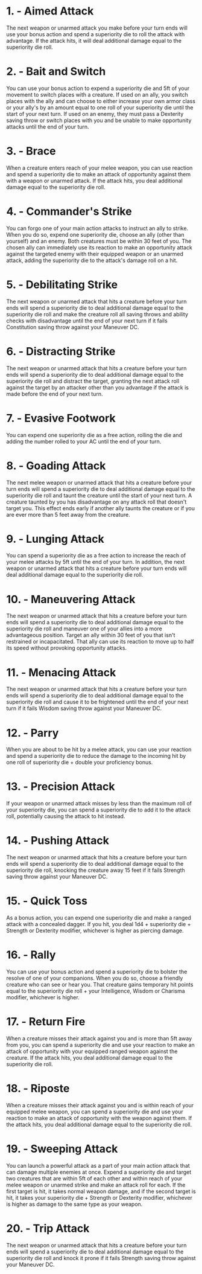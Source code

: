 # 1. - Aimed Attack

The next weapon or unarmed attack you make before your turn ends will use your bonus action and spend a superiority die to roll the attack with advantage. If the attack hits, it will deal additional damage equal to the superiority die roll.

# 2. - Bait and Switch

You can use your bonus action to expend a superiority die and 5ft of your movement to switch places with a creature. If used on an ally, you switch places with the ally and can choose to either increase your own armor class or your ally's by an amount equal to one roll of your superiority die until the start of your next turn. If used on an enemy, they must pass a Dexterity saving throw or switch places with you and be unable to make opportunity attacks until the end of your turn.

# 3. - Brace

When a creature enters reach of your melee weapon, you can use reaction and spend a superiority die to make an attack of opportunity against them with a weapon or unarmed attack. If the attack hits, you deal additional damage equal to the superiority die roll.

# 4. - Commander's Strike

You can forgo one of your main action attacks to instruct an ally to strike. When you do so, expend one superiority die, choose an ally (other than yourself) and an enemy. Both creatures must be within 30 feet of you. The chosen ally can immediately use its reaction to make an opportunity attack against the targeted enemy with their equipped weapon or an unarmed attack, adding the superiority die to the attack's damage roll on a hit.

# 5. - Debilitating Strike

The next weapon or unarmed attack that hits a creature before your turn ends will spend a superiority die to deal additional damage equal to the superiority die roll and make the creature roll all saving throws and ability checks with disadvantage until the end of your next turn if it fails Constitution saving throw against your Maneuver DC.

# 6. - Distracting Strike

The next weapon or unarmed attack that hits a creature before your turn ends will spend a superiority die to deal additional damage equal to the superiority die roll and distract the target, granting the next attack roll against the target by an attacker other than you advantage if the attack is made before the end of your next turn.

# 7. - Evasive Footwork

You can expend one superiority die as a free action, rolling the die and adding the number rolled to your AC until the end of your turn.

# 8. - Goading Attack

The next melee weapon or unarmed attack that hits a creature before your turn ends will spend a superiority die to deal additional damage equal to the superiority die roll and taunt the creature until the start of your next turn. A creature taunted by you has disadvantage on any attack roll that doesn't target you. This effect ends early if another ally taunts the creature or if you are ever more than 5 feet away from the creature.

# 9. - Lunging Attack

You can spend a superiority die as a free action to increase the reach of your melee attacks by 5ft until the end of your turn. In addition, the next weapon or unarmed attack that hits a creature before your turn ends will deal additional damage equal to the superiority die roll.

# 10. - Maneuvering Attack

The next weapon or unarmed attack that hits a creature before your turn ends will spend a superiority die to deal additional damage equal to the superiority die roll and maneuver one of your allies into a more advantageous position. Target an ally within 30 feet of you that isn't restrained or incapacitated. That ally can use its reaction to move up to half its speed without provoking opportunity attacks.

# 11. - Menacing Attack

The next weapon or unarmed attack that hits a creature before your turn ends will spend a superiority die to deal additional damage equal to the superiority die roll and cause it to be frightened until the end of your next turn if it fails Wisdom saving throw against your Maneuver DC.

# 12. - Parry

When you are about to be hit by a melee attack, you can use your reaction and spend a superiority die to reduce the damage to the incoming hit by one roll of superiority die + double your proficiency bonus.

# 13. - Precision Attack

If your weapon or unarmed attack misses by less than the maximum roll of your superiority die, you can spend a superiority die to add it to the attack roll, potentially causing the attack to hit instead.

# 14. - Pushing Attack

The next weapon or unarmed attack that hits a creature before your turn ends will spend a superiority die to deal additional damage equal to the superiority die roll, knocking the creature away 15 feet if it fails Strength saving throw against your Maneuver DC.

# 15. - Quick Toss

As a bonus action, you can expend one superiority die and make a ranged attack with a concealed dagger. If you hit, you deal 1d4 + superiority die + Strength or Dexterity modifier, whichever is higher as piercing damage.

# 16. - Rally

You can use your bonus action and spend a superiority die to bolster the resolve of one of your companions. When you do so, choose a friendly creature who can see or hear you. That creature gains temporary hit points equal to the superiority die roll + your Intelligence, Wisdom or Charisma modifier, whichever is higher.

# 17. - Return Fire

When a creature misses their attack against you and is more than 5ft away from you, you can spend a superiority die and use your reaction to make an attack of opportunity with your equipped ranged weapon against the creature. If the attack hits, you deal additional damage equal to the superiority die roll.

# 18. - Riposte

When a creature misses their attack against you and is within reach of your equipped melee weapon, you can spend a superiority die and use your reaction to make an attack of opportunity with the weapon against them. If the attack hits, you deal additional damage equal to the superiority die roll.

# 19. - Sweeping Attack

You can launch a powerful attack as a part of your main action attack that can damage multiple enemies at once. Expend a superiority die and target two creatures that are within 5ft of each other and within reach of your melee weapon or unarmed strike and make an attack roll for each. If the first target is hit, it takes normal weapon damage, and if the second target is hit, it takes your superiority die + Strength or Dexterity modifier, whichever is higher as damage to the same type as your weapon.

# 20. - Trip Attack

The next weapon or unarmed attack that hits a creature before your turn ends will spend a superiority die to deal additional damage equal to the superiority die roll and knock it prone if it fails Strength saving throw against your Maneuver DC.


